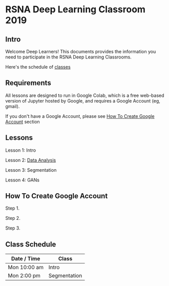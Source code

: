 
# RSNA Deep Learning Classroom 2019

## Intro

Welcome Deep Learners!  This documents provides the information you need to participate in the RSNA Deep Learning Classrooms.

Here's the schedule of [classes](#class-schedule)


## Requirements


All lessons are designed to run in Google Colab, which is a free web-based version of Jupyter hosted by Google, and requires a Google Account (eg, gmail).

If you don't have a Google Account, please see [How To Create Google Account](#how-to-create-google-account) section

## Lessons

Lesson 1: Intro

Lesson 2: [Data Analysis](https://colab.research.google.com/github/ImagingInformatics/machine-learning/blob/master/SiiM2019/MLcourse_Notebook_1_update.ipynb)

Lesson 3: Segmentation

Lesson 4: GANs


## How To Create Google Account

Step 1.

Step 2.

Step 3.

## Class Schedule

| Date / Time | Class |
| --- | --- |
| Mon 10:00 am | Intro |
| Mon 2:00 pm | Segmentation |


